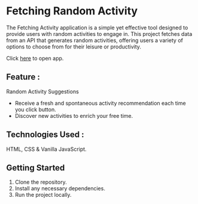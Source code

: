 # Fetching Random Activity
The Fetching Activity application is a simple yet effective tool designed to provide users with random activities to engage in. This project fetches data from an API that generates random activities, offering users a variety of options to choose from for their leisure or productivity.

Click [here](https://amancantgit.github.io/Fetching-Activity/) to open app.

## Feature :
Random Activity Suggestions
- Receive a fresh and spontaneous activity recommendation each time you click button.
- Discover new activities to enrich your free time.

## Technologies Used :
HTML, CSS & Vanilla JavaScript.

## Getting Started
1. Clone the repository.
2. Install any necessary dependencies.
3. Run the project locally.
